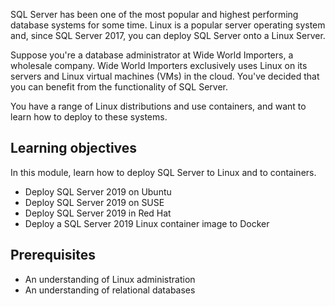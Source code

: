SQL Server has been one of the most popular and highest performing database systems for some time. Linux is a popular server operating system and, since SQL Server 2017, you can deploy SQL Server onto a Linux Server.

Suppose you're a database administrator at Wide World Importers, a wholesale company. Wide World Importers exclusively uses Linux on its servers and Linux virtual machines (VMs) in the cloud. You've decided that you can benefit from the functionality of SQL Server.

You have a range of Linux distributions and use containers, and want to learn how to deploy to these systems.

## Learning objectives

In this module, learn how to deploy SQL Server to Linux and to containers.

- Deploy SQL Server 2019 on Ubuntu
- Deploy SQL Server 2019 on SUSE
- Deploy SQL Server 2019 in Red Hat
- Deploy a SQL Server 2019 Linux container image to Docker

## Prerequisites

- An understanding of Linux administration
- An understanding of relational databases
